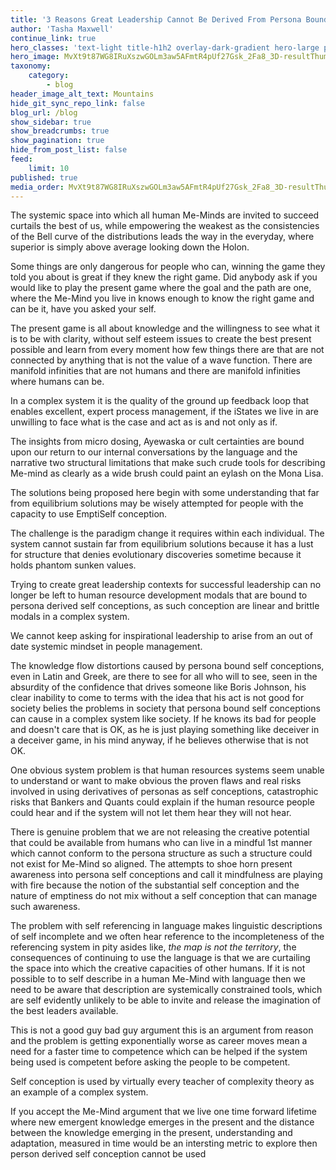 ```yaml
---
title: '3 Reasons Great Leadership Cannot Be Derived From Persona Bound Self Conception'
author: 'Tasha Maxwell'
continue_link: true
hero_classes: 'text-light title-h1h2 overlay-dark-gradient hero-large parallax'
hero_image: MvXt9t87WG8IRuXszwGOLm3aw5AFmtR4pUf27Gsk_2Fa8_3D-resultThumbUrl.jpg
taxonomy:
    category:
        - blog
header_image_alt_text: Mountains
hide_git_sync_repo_link: false
blog_url: /blog
show_sidebar: true
show_breadcrumbs: true
show_pagination: true
hide_from_post_list: false
feed:
    limit: 10
published: true
media_order: MvXt9t87WG8IRuXszwGOLm3aw5AFmtR4pUf27Gsk_2Fa8_3D-resultThumbUrl.jpg
---
```


The systemic space into which all human Me-Minds are invited to succeed curtails the best of us, while empowering the weakest as the consistencies of the Bell curve of the distributions leads the way in the everyday, where superior is simply above average looking down the Holon. 

Some things are only dangerous for people who can, winning the game they told you about is great if they knew the right game. Did anybody ask if you would like to play the present game where the goal and the path are one, where the Me-Mind you live in knows enough to know the right game and can be it, have you asked your self.

The present game is all about knowledge and the willingness to see what it is to be with clarity, without self esteem issues to create the best present possible and learn from every moment how few things there are that are not connected by anything that is not the value of a wave function. There are manifold infinities that are not humans and there are manifold infinities where humans can be.

In a complex system it is the quality of the ground up feedback loop that enables excellent, expert process management, if the iStates we live in are unwilling to face what is the case and act as is and not only as if.

The insights from micro dosing, Ayewaska or cult certainties are bound upon our return to our internal conversations by the language and the narrative two structural limitations that make such crude tools for describing Me-mind as clearly as a wide brush could paint an eylash on the Mona Lisa.

The solutions being proposed here begin with some understanding that far from equilibrium solutions may be wisely attempted for people with the capacity to use EmptiSelf conception.

The challenge is the paradigm change it requires within each individual. The system cannot sustain far from equilibrium solutions because it has a lust for structure that denies evolutionary discoveries sometime because it holds phantom sunken values.

Trying to create great leadership contexts for successful leadership can no longer be left to human resource development modals that are bound to persona derived self conceptions, as such conception are linear and brittle modals in a complex system.

We cannot keep asking for inspirational leadership to arise from an out of date systemic mindset in people management. 

The knowledge flow distortions caused by persona bound self conceptions, even in Latin and Greek, are there to see for all who will to see, seen in the absurdity of the confidence that drives someone like Boris Johnson, his clear inability to come to terms with the idea that his act is not good for society belies the problems in society that persona bound self conceptions can cause in a complex system like society. If he knows its bad for people and doesn't care that is OK, as he is just playing something like deceiver in a deceiver game, in his mind anyway, if he believes otherwise that is not OK.

One obvious system problem is that human resources systems seem unable to understand or want to make obvious the proven flaws and real risks involved in using derivatives of personas as self conceptions, catastrophic risks that Bankers and Quants could explain if the human resource people could hear and if the system will not let them hear they will not hear.

There is genuine problem that we are not releasing the creative potential that could be available from humans who can live in a mindful 1st manner which cannot conform to the persona structure as such a structure could not exist for Me-Mind so aligned. The attempts to shoe horn present awareness into persona self conceptions and call it mindfulness are playing with fire because the notion of the substantial self conception and the nature of emptiness do not mix without a self conception that can manage such awareness.

The problem with self referencing in language makes linguistic descriptions of self incomplete and we often hear reference to the incompleteness of the referencing system in pity asides like, _the map is not the territory_, the consequences of continuing to use the language is that we are curtailing the space into which the creative capacities of other humans. If it is not possible to to self describe in a human Me-Mind with language then we need to be aware that description are systemically constrained tools, which are self evidently unlikely to be able to invite and release the imagination of the best leaders available.   


This is not a good guy bad guy argument this is an argument from reason and the problem is getting exponentially worse as career moves mean a need for a faster time to competence which can be helped if the system being used is competent before asking the people to be competent.

Self conception is used by virtually every teacher of complexity theory as an example of a complex system.

If you accept the Me-Mind argument that we live one time forward lifetime where new emergent knowledge emerges in the present and the distance between the knowledge emerging in the present, understanding and adaptation, measured in time would be an intersting metric to explore then person derived self conception cannot be used
